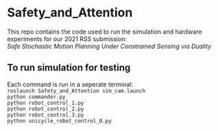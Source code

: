 # Safety_and_Attention #
This repo contains the code used to run the simulation and hardware experiments for our 2021 RSS submission:  
*Safe Stochastic Motion Planning Under Constrained Sensing via Duality*

## To run simulation for testing ##
Each command is run in a seperate terminal:  
```roslaunch Safety_and_Attention sim_cam.launch```  
```python commander.py```  
```python robot_control_1.py```  
```python robot_control_2.py```  
```python robot_control_3.py```  
```python unicycle_robot_control_0.py```  
